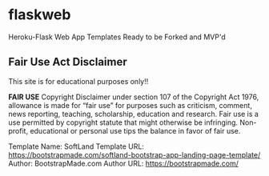 # flaskweb
Heroku-Flask Web App Templates Ready to be Forked and MVP'd


## Fair Use Act Disclaimer
This site is for educational purposes only!!

**FAIR USE**
Copyright Disclaimer under section 107 of the Copyright Act 1976, allowance is made for “fair use” for purposes such as criticism, comment, news reporting, teaching, scholarship, education and research. Fair use is a use permitted by copyright statute that might otherwise be infringing. Non-profit, educational or personal use tips the balance in favor of fair use.

Template Name: SoftLand
Template URL: https://bootstrapmade.com/softland-bootstrap-app-landing-page-template/
Author: BootstrapMade.com
Author URL: https://bootstrapmade.com/
